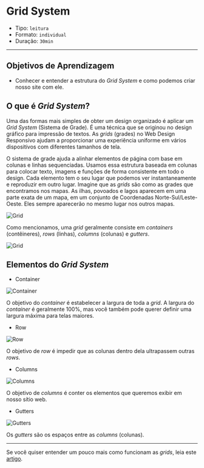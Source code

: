 # Grid System

- Tipo: `leitura`
- Formato: `individual`
- Duração: `30min`

***

## Objetivos de Aprendizagem

- Conhecer e entender a estrutura do *Grid System* e como podemos criar nosso site com ele.

## O que é *Grid System*?

Uma das formas mais simples de obter um design organizado é aplicar um *Grid System* (Sistema de Grade). É uma técnica que se originou no design gráfico para impressão de textos. As *grids* (grades) no Web Design Responsivo ajudam a proporcionar uma experiência uniforme em vários dispositivos com diferentes tamanhos de tela.

O sistema de grade ajuda a alinhar elementos de página com base em colunas e linhas
sequenciadas. Usamos essa estrutura baseada em colunas para colocar texto,
imagens e funções de forma consistente em todo o design. Cada elemento tem o seu lugar que podemos ver instantaneamente e reproduzir em outro lugar. Imagine que as *grids* são como as grades que encontramos nos mapas. As ilhas, povoados e lagos aparecem em uma parte exata de um mapa, em um conjunto de Coordenadas Norte-Sul/Leste-Oeste. Eles sempre aparecerão no mesmo lugar nos outros mapas.

![Grid](http://test.visitnorway.org/wp-content/uploads/sites/2/2013/02/Grid_3.png)

Como mencionamos, uma *grid* geralmente consiste em *containers* (contêineres), *rows* (linhas), *columns* (colunas) e *gutters*.

![Grid](https://mdn.mozillademos.org/files/13899/grid.png)

## Elementos do *Grid System*

- Container

![Container](http://j4n.co/content/4-blog/11-Creating-your-own-css-grid-system/container.png)

O objetivo do *container* é estabelecer a largura de toda a *grid*. A largura do *container* é geralmente 100%, mas você também pode querer definir uma largura máxima para telas maiores.

- Row

![Row](http://j4n.co/content/4-blog/11-Creating-your-own-css-grid-system/row.png)

O objetivo de *row* é impedir que as colunas dentro dela ultrapassem outras *rows*.


- Columns

![Columns](http://j4n.co/content/4-blog/11-Creating-your-own-css-grid-system/column.png)

O objetivo de *columns* é conter os elementos que queremos exibir em nosso sítio web.

- Gutters

![Gutters](http://j4n.co/content/4-blog/11-Creating-your-own-css-grid-system/column-gutters.png)

Os *gutters* são os espaços entre as *columns* (colunas).

***

Se você quiser entender um pouco mais como funcionam as *grids*, leia este [artigo](https://medium.com/laboratoria-how-to/cien-por-ciento-divididos-grid-system-y-su-secuaz-el-layout-545e8a90d63e "artigo").
